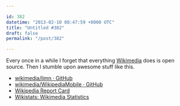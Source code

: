 ```yaml
---

id: 382
datetime: "2013-02-10 08:47:59 +0000 UTC"
title: "Untitled #382"
draft: false
permalink: "/post/382"

---
```


Every once in a while I forget that everything [Wikimedia](http://www.wikimedia.org/) does is open source. Then I stumble upon awesome stuff like this. 

 
 * [wikimedia/limn · GitHub](https://github.com/wikimedia/limn)
 * [wikimedia/WikipediaMobile · GitHub](https://github.com/wikimedia/WikipediaMobile)
 * [Wikipedia Report Card](http://reportcard.wmflabs.org/)
 * [Wikistats: Wikimedia Statistics](http://stats.wikimedia.org/)


